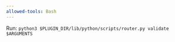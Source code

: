 ```yaml
---
allowed-tools: Bash
---
```


Run: `python3 $PLUGIN_DIR/lib/python/scripts/router.py validate $ARGUMENTS`
